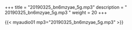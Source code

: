 +++
title = "20190325_bn6mzyae_5g.mp3"
description = " 20190325_bn6mzyae_5g.mp3 "
weight = 20
+++

{{< myaudio01 mp3="20190325_bn6mzyae_5g.mp3" >}}

